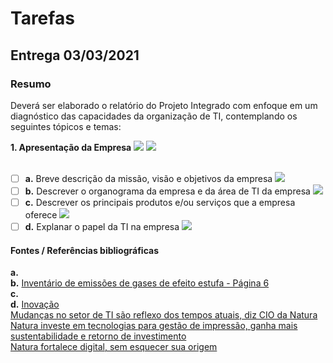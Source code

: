 # Tarefas


## Entrega 03/03/2021

### Resumo

Deverá ser elaborado o relatório do Projeto Integrado com enfoque em um diagnóstico das capacidades da organização de TI, contemplando os seguintes tópicos e temas:

<b>1. Apresentação da Empresa</b> <img src="https://img.shields.io/badge/Respons%C3%A1vel-Steffany-brightgreen"> <img src="https://img.shields.io/badge/Arquivo-Word-blue"> <br /><br />
- [ ] <b>a.</b> Breve descrição da missão, visão e objetivos da empresa <img src="https://img.shields.io/badge/Respons%C3%A1vel-Steffany-brightgreen"> <br />
- [ ] <b>b.</b> Descrever o organograma da empresa e da área de TI da empresa <img src="https://img.shields.io/badge/Respons%C3%A1vel-TODOS-critical"> <br />
- [ ] <b>c.</b> Descrever os principais produtos e/ou serviços que a empresa oferece <img src="https://img.shields.io/badge/Respons%C3%A1vel-Michaelly-orange"> <br />
- [ ] <b>d.</b> Explanar o papel da TI na empresa <img src="https://img.shields.io/badge/Respons%C3%A1vel-Bruno-blueviolet">

#### Fontes / Referências bibliográficas

<b>a.</b> <br />
<b>b.</b> <a href="https://rpe-gvces.s3.amazonaws.com/tmp/cache/pdf/a2e280dd/natura-cosmeticos.pdf">Inventário de emissões de gases de efeito estufa - Página 6</a> <br /> 
<b>c.</b> <br />
<b>d.</b> <a href="https://www.natura.com.br/inovacao">Inovação</a> <br />
          <a href="https://computerworld.com.br/acervo/mudancas-no-setor-de-ti-sao-reflexo-dos-tempos-atuais-diz-cio-da-natura/">Mudanças no setor de TI são reflexo dos tempos atuais, diz CIO da Natura
</a> <br />
          <a href="https://www.ndd.com.br/blog/nddprint/natura-investe-em-tecnologias-para-gestao-de-impressao-ganha-mais-sustentabilidade-e-retorno-de-investimento/">Natura investe em tecnologias para gestão de impressão, ganha mais sustentabilidade e retorno de investimento</a> <br />
          <a href="https://itforum.com.br/noticias/natura-fortalece-digital-sem-esquecer-sua-origem/">Natura fortalece digital, sem esquecer sua origem</a> <br />
